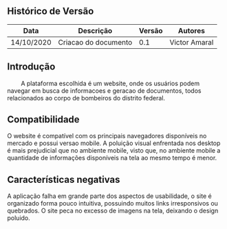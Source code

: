 ## Histórico de Versão 
| Data | Descrição | Versão | Autores |
| -------- | -------- | -------- | -------- |
| 14/10/2020 | Criacao do documento | 0.1 | Victor Amaral |

## Introdução

   A plataforma escolhida é um website, onde os usuários podem navegar em busca de informacoes e geracao de documentos, todos relacionados ao corpo de bombeiros do distrito federal.

## Compatibilidade

O website é compatível com os principais navegadores disponíveis no mercado e possui versao mobile. A poluição visual enfrentada nos desktop é mais prejudicial que no ambiente mobile, visto que, no ambiente mobile a quantidade de informações disponíveis na tela ao mesmo tempo é menor.

## Características negativas

A aplicação falha em grande parte dos aspectos de usabilidade, o site é organizado forma pouco intuitiva, possuindo muitos links irresponsivos ou quebrados. O site peca no excesso de imagens na tela, deixando o design poluido.